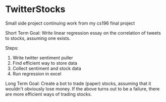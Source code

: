 # TwitterStocks
Small side project continuing work from my cs196 final project

Short Term Goal: Write linear regression essay on the correlation of tweets to stocks, assuming one exists.

 Steps:

  1. Write twitter sentiment puller
  2. Find efficient way to store data
  3. Collect sentiment and stock data
  4. Run regression in excel

Long Term Goal: Create a bot to trade (paper) stocks, assuming that it wouldn't obviously lose money. If the above turns out to be a failure, there are more efficient ways of trading stocks.
